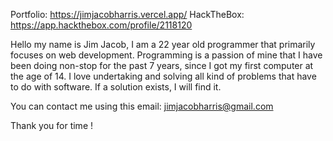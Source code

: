 Portfolio: https://jimjacobharris.vercel.app/
HackTheBox: https://app.hackthebox.com/profile/2118120 

  Hello my name is Jim Jacob, I am a 22 year old programmer that primarily focuses on web development. Programming is a passion of mine that I have
been doing non-stop for the past 7 years, since I got my first computer at the age of 14. 
  I love undertaking and solving all kind of problems that have to do with software. If a solution exists, I will find it.
  
You can contact me using this email: jimjacobharris@gmail.com

Thank you for time !

<!---
Jim-Jacob-Harris/Jim-Jacob-Harris is a ✨ special ✨ repository because its `README.md` (this file) appears on your GitHub profile.
You can click the Preview link to take a look at your changes.
--->
